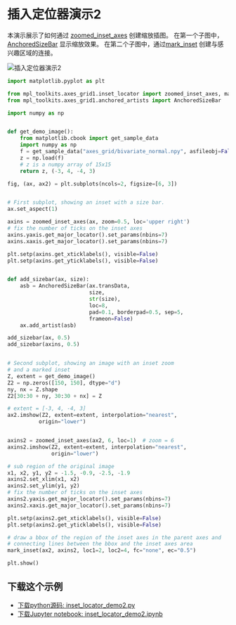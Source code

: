 # 插入定位器演示2

本演示展示了如何通过 [zoomed_inset_axes](https://matplotlib.org/api/_as_gen/mpl_toolkits.axes_grid1.inset_locator.zoomed_inset_axes.html#mpl_toolkits.axes_grid1.inset_locator.zoomed_inset_axes) 创建缩放插图。 在第一个子图中，[AnchoredSizeBar](https://matplotlib.org/api/_as_gen/mpl_toolkits.axes_grid1.anchored_artists.AnchoredSizeBar.html#mpl_toolkits.axes_grid1.anchored_artists.AnchoredSizeBar) 显示缩放效果。 在第二个子图中，通过[mark_inset](https://matplotlib.org/api/_as_gen/mpl_toolkits.axes_grid1.inset_locator.mark_inset.html#mpl_toolkits.axes_grid1.inset_locator.mark_inset) 创建与感兴趣区域的连接。

![插入定位器演示2](https://matplotlib.org/_images/sphx_glr_inset_locator_demo2_001.png)

```python
import matplotlib.pyplot as plt

from mpl_toolkits.axes_grid1.inset_locator import zoomed_inset_axes, mark_inset
from mpl_toolkits.axes_grid1.anchored_artists import AnchoredSizeBar

import numpy as np


def get_demo_image():
    from matplotlib.cbook import get_sample_data
    import numpy as np
    f = get_sample_data("axes_grid/bivariate_normal.npy", asfileobj=False)
    z = np.load(f)
    # z is a numpy array of 15x15
    return z, (-3, 4, -4, 3)

fig, (ax, ax2) = plt.subplots(ncols=2, figsize=[6, 3])


# First subplot, showing an inset with a size bar.
ax.set_aspect(1)

axins = zoomed_inset_axes(ax, zoom=0.5, loc='upper right')
# fix the number of ticks on the inset axes
axins.yaxis.get_major_locator().set_params(nbins=7)
axins.xaxis.get_major_locator().set_params(nbins=7)

plt.setp(axins.get_xticklabels(), visible=False)
plt.setp(axins.get_yticklabels(), visible=False)


def add_sizebar(ax, size):
    asb = AnchoredSizeBar(ax.transData,
                          size,
                          str(size),
                          loc=8,
                          pad=0.1, borderpad=0.5, sep=5,
                          frameon=False)
    ax.add_artist(asb)

add_sizebar(ax, 0.5)
add_sizebar(axins, 0.5)


# Second subplot, showing an image with an inset zoom
# and a marked inset
Z, extent = get_demo_image()
Z2 = np.zeros([150, 150], dtype="d")
ny, nx = Z.shape
Z2[30:30 + ny, 30:30 + nx] = Z

# extent = [-3, 4, -4, 3]
ax2.imshow(Z2, extent=extent, interpolation="nearest",
          origin="lower")


axins2 = zoomed_inset_axes(ax2, 6, loc=1)  # zoom = 6
axins2.imshow(Z2, extent=extent, interpolation="nearest",
              origin="lower")

# sub region of the original image
x1, x2, y1, y2 = -1.5, -0.9, -2.5, -1.9
axins2.set_xlim(x1, x2)
axins2.set_ylim(y1, y2)
# fix the number of ticks on the inset axes
axins2.yaxis.get_major_locator().set_params(nbins=7)
axins2.xaxis.get_major_locator().set_params(nbins=7)

plt.setp(axins2.get_xticklabels(), visible=False)
plt.setp(axins2.get_yticklabels(), visible=False)

# draw a bbox of the region of the inset axes in the parent axes and
# connecting lines between the bbox and the inset axes area
mark_inset(ax2, axins2, loc1=2, loc2=4, fc="none", ec="0.5")

plt.show()
```

## 下载这个示例
            
- [下载python源码: inset_locator_demo2.py](https://matplotlib.org/_downloads/inset_locator_demo2.py)
- [下载Jupyter notebook: inset_locator_demo2.ipynb](https://matplotlib.org/_downloads/inset_locator_demo2.ipynb)